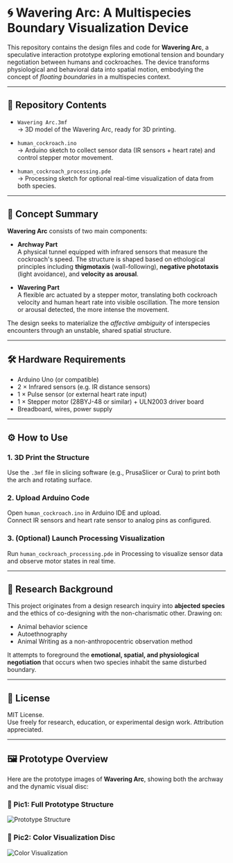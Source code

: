 # 🌀 Wavering Arc: A Multispecies Boundary Visualization Device

This repository contains the design files and code for **Wavering Arc**, a speculative interaction prototype exploring emotional tension and boundary negotiation between humans and cockroaches. The device transforms physiological and behavioral data into spatial motion, embodying the concept of *floating boundaries* in a multispecies context.

---

## 📁 Repository Contents

- `Wavering Arc.3mf`  
  → 3D model of the Wavering Arc, ready for 3D printing.

- `human_cockroach.ino`  
  → Arduino sketch to collect sensor data (IR sensors + heart rate) and control stepper motor movement.

- `human_cockroach_processing.pde`  
  → Processing sketch for optional real-time visualization of data from both species.

---

## 🧠 Concept Summary

**Wavering Arc** consists of two main components:

- **Archway Part**  
  A physical tunnel equipped with infrared sensors that measure the cockroach's speed. The structure is shaped based on ethological principles including **thigmotaxis** (wall-following), **negative phototaxis** (light avoidance), and **velocity as arousal**.

- **Wavering Part**  
  A flexible arc actuated by a stepper motor, translating both cockroach velocity and human heart rate into visible oscillation. The more tension or arousal detected, the more intense the movement.

The design seeks to materialize the *affective ambiguity* of interspecies encounters through an unstable, shared spatial structure.

---

## 🛠 Hardware Requirements

- Arduino Uno (or compatible)
- 2 × Infrared sensors (e.g. IR distance sensors)
- 1 × Pulse sensor (or external heart rate input)
- 1 × Stepper motor (28BYJ-48 or similar) + ULN2003 driver board
- Breadboard, wires, power supply

---

## ⚙️ How to Use

### 1. 3D Print the Structure  
Use the `.3mf` file in slicing software (e.g., PrusaSlicer or Cura) to print both the arch and rotating surface.

### 2. Upload Arduino Code  
Open `human_cockroach.ino` in Arduino IDE and upload.  
Connect IR sensors and heart rate sensor to analog pins as configured.

### 3. (Optional) Launch Processing Visualization  
Run `human_cockroach_processing.pde` in Processing to visualize sensor data and observe motor states in real time.

---

## 🧪 Research Background

This project originates from a design research inquiry into **abjected species** and the ethics of co-designing with the non-charismatic other. Drawing on:
- Animal behavior science
- Autoethnography
- Animal Writing as a non-anthropocentric observation method

It attempts to foreground the **emotional, spatial, and physiological negotiation** that occurs when two species inhabit the same disturbed boundary.

---

## 📜 License

MIT License.  
Use freely for research, education, or experimental design work. Attribution appreciated.

---

## 🖼 Prototype Overview

Here are the prototype images of **Wavering Arc**, showing both the archway and the dynamic visual disc:

### 🔧 Pic1: Full Prototype Structure
![Prototype Structure](./Pic1.png)

### 🎨 Pic2: Color Visualization Disc
![Color Visualization](./Pic2.png)


